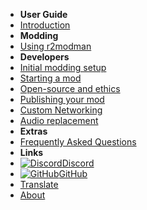 - **User Guide**
- [Introduction](./)
- **Modding**
- [Using r2modman](installing-r2modman)
- **Developers**
- [Initial modding setup](initial-setup)
- [Starting a mod](starting-a-mod)
- [Open-source and ethics](open-source-and-ethics)
- [Publishing your mod](publishing-your-mod)
- [Custom Networking](custom-networking)
- [Audio replacement](audio-modding-customsounds)
- **Extras**
- [Frequently Asked Questions](faq)
- **Links**
- [![Discord](https://icongr.am/simple/discord.svg?colored&size=16)Discord](https://discord.gg/nYcQFEpXfU)
- [![GitHub](https://icongr.am/simple/github.svg?color=808080&size=16)GitHub](https://github.com/LethalCompany/ModdingWiki)
- [Translate](translating-the-wiki)
- [About](about)
